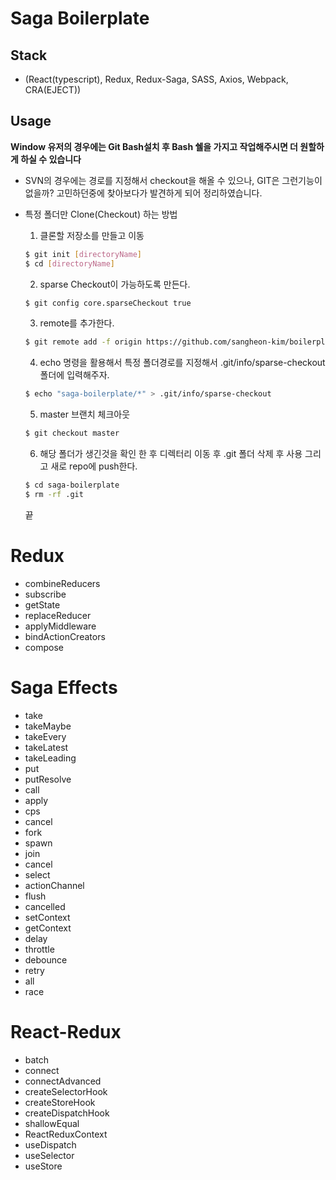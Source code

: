 # Saga Boilerplate

## Stack

- (React(typescript), Redux, Redux-Saga, SASS, Axios, Webpack, CRA(EJECT))

## Usage

**Window 유저의 경우에는 Git Bash설치 후 Bash 쉘을 가지고 작업해주시면 더 원할하게 하실 수 있습니다**

- SVN의 경우에는 경로를 지정해서 checkout을 해올 수 있으나, GIT은 그런기능이 없을까? 고민하던중에 찾아보다가 발견하게 되어 정리하였습니다.

- 특정 폴더만 Clone(Checkout) 하는 방법

  1. 클론할 저장소를 만들고 이동

  ```bash
  $ git init [directoryName]
  $ cd [directoryName]
  ```

  2. sparse Checkout이 가능하도록 만든다.

  ```bash
  $ git config core.sparseCheckout true
  ```

  3. remote를 추가한다.

  ```bash
  $ git remote add -f origin https://github.com/sangheon-kim/boilerplate-collection.git
  ```

  4. echo 명령을 활용해서 특정 폴더경로를 지정해서 .git/info/sparse-checkout 폴더에 입력해주자.

  ```bash
  $ echo "saga-boilerplate/*" > .git/info/sparse-checkout
  ```

  5. master 브랜치 체크아웃

  ```bash
  $ git checkout master
  ```

  6. 해당 폴더가 생긴것을 확인 한 후 디렉터리 이동 후 .git 폴더 삭제 후 사용 그리고 새로 repo에 push한다.

  ```bash
  $ cd saga-boilerplate
  $ rm -rf .git
  ```

  끝

# Redux

- combineReducers
- subscribe
- getState
- replaceReducer
- applyMiddleware
- bindActionCreators
- compose

# Saga Effects

- take
- takeMaybe
- takeEvery
- takeLatest
- takeLeading
- put
- putResolve
- call
- apply
- cps
- cancel
- fork
- spawn
- join
- cancel
- select
- actionChannel
- flush
- cancelled
- setContext
- getContext
- delay
- throttle
- debounce
- retry
- all
- race

# React-Redux

- batch
- connect
- connectAdvanced
- createSelectorHook
- createStoreHook
- createDispatchHook
- shallowEqual
- ReactReduxContext
- useDispatch
- useSelector
- useStore
